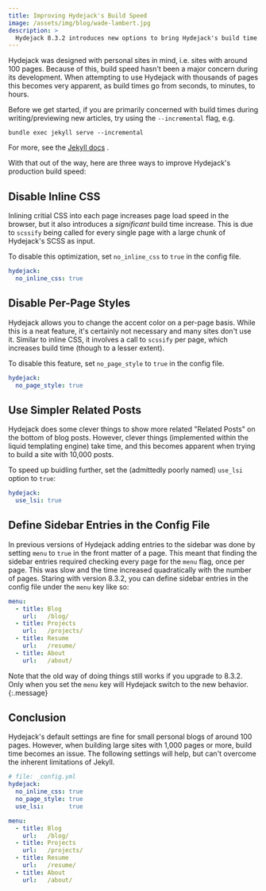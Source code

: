 ```yaml
---
title: Improving Hydejack's Build Speed
image: /assets/img/blog/wade-lambert.jpg
description: >
  Hydejack 8.3.2 introduces new options to bring Hydejack's build time in line with other Jekyll themes. 
---
```


Hydejack was designed with personal sites in mind, i.e. sites with around 100 pages. Because of this, build speed hasn't been a major concern during its development. When attempting to use Hydejack with thousands of pages this becomes very apparent, as build times go from seconds, to minutes, to hours. 

Before we get started, if you are primarily concerned with build times during writing/previewing new articles, try using the `--incremental` flag, e.g.

    bundle exec jekyll serve --incremental

For more, see the [Jekyll docs](https://jekyllrb.com/docs/configuration/#build-command-options) .

With that out of the way, here are three ways to improve Hydejack's production build speed:


## Disable Inline CSS
Inlining critial CSS into each page increases page load speed in the browser, but it also introduces a *significant* build time increase. This is due to `scssify` being called for every single page with a large chunk of Hydejack's SCSS as input.

To disable this optimization, set `no_inline_css` to `true` in the config file.

```yml
hydejack:
  no_inline_css: true
```

## Disable Per-Page Styles
Hydejack allows you to change the accent color on a per-page basis. While this is a neat feature, it's certainly not necessary and many sites don't use it. Similar to inline CSS, it involves a call to `scssify` per page, which increases build time (though to a lesser extent).

To disable this feature, set `no_page_style` to `true` in the config file.

```yml
hydejack:
  no_page_style: true
```

## Use Simpler Related Posts

Hydejack does some clever things to show more related "Related Posts" on the bottom of blog posts. However, clever things (implemented within the liquid templating engine) take time, and this becomes apparent when trying to build a site with 10,000 posts.

To speed up buidling further, set the (admittedly poorly named) `use_lsi` option to `true`:

```yml
hydejack:
  use_lsi: true
```

## Define Sidebar Entries in the Config File
In previous versions of Hydejack adding entries to the sidebar was done by setting `menu` to `true` in the front matter of a page. This meant that finding the sidebar entries required checking every page for the `menu` flag, once per page. This was slow and the time increased quadratically with the number of pages. 
Staring with version 8.3.2, you can define sidebar entries in the config file under the `menu` key like so:

```yml
menu:
  - title: Blog
    url:   /blog/
  - title: Projects
    url:   /projects/
  - title: Resume
    url:   /resume/
  - title: About
    url:   /about/
```

Note that the old way of doing things still works if you upgrade to 8.3.2. Only when you set the `menu` key will Hydejack switch to the new behavior.
{:.message}


## Conclusion
Hydejack's default settings are fine for small personal blogs of around 100 pages. However, when building large sites with 1,000 pages or more, build time becomes an issue. The following settings will help, but can't overcome the inherent limitations of Jekyll.

```yml
# file: _config.yml
hydejack:
  no_inline_css: true
  no_page_style: true
  use_lsi:       true

menu:
  - title: Blog
    url:   /blog/
  - title: Projects
    url:   /projects/
  - title: Resume
    url:   /resume/
  - title: About
    url:   /about/
```
